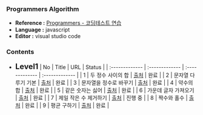 ### Programmers Algorithm

- <b>Reference :</b> [Programmers - 코딩테스트 연습](https://programmers.co.kr/learn/challenges)
- <b>Language :</b> javascript
- <b>Editor :</b> visual studio code



### Contents

- <span style="font-size:20px"><b>Level1</b></span>
  | No | Title | URL | Status |
  | :------------- | :------------- | :------------- | :------------- |
  | 1 | 두 정수 사이의 합 | [출처](https://programmers.co.kr/learn/courses/30/lessons/12912) | 완료 |
  | 2 | 문자열 다루기 기본 | [출처](https://programmers.co.kr/learn/courses/30/lessons/12918) | 완료 |
  | 3 | 문자열을 정수로 바꾸기 | [출처](https://programmers.co.kr/learn/courses/30/lessons/12925) | 완료 |
  | 4 | 약수의 합 | [출처](https://programmers.co.kr/learn/courses/30/lessons/12928) | 완료 |
  | 5 | 같은 숫자는 싫어 | [출처](https://programmers.co.kr/learn/courses/30/lessons/12906) | 완료 |
  | 6 | 가운데 글자 가져오기 | [출처](https://programmers.co.kr/learn/courses/30/lessons/12906) | 완료 |
  | 7 | 제일 작은 수 제거하기 | [출처](https://programmers.co.kr/learn/courses/30/lessons/12935) | 진행 중 |
  | 8 | 짝수와 홀수 | [출처](https://programmers.co.kr/learn/courses/30/lessons/12937) | 완료 |
  | 9 | 평균 구하기  | [출처](https://programmers.co.kr/learn/courses/30/lessons/12944) | 완료 |
